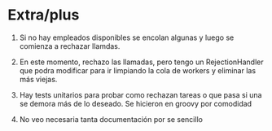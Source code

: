 # Extra/plus
1) Si no hay empleados disponibles se encolan algunas y luego se comienza a rechazar llamdas.

2) En este momento, rechazo las llamadas, pero tengo un RejectionHandler que podra modificar para ir limpiando la cola de workers y eliminar las más viejas.

3) Hay tests unitarios para probar como rechazan tareas o que pasa si una se demora más de lo deseado. Se hicieron en groovy por comodidad

4) No veo necesaria tanta documentación por se sencillo

